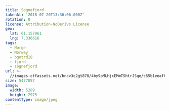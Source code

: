 ```yaml
---
title: Sognefjord
takenAt: '2018-07-20T13:36:06.000Z'
rotation: 0
license: Attribution-NoDerivs License
geo:
  lat: 61.157961
  lng: 7.336616
tags:
  - Norge
  - Norway
  - bgotrd18
  - fjord
  - sognefjord
url: >-
  //images.ctfassets.net/bncv3c2gt878/4by9oMLHjcEMmTShtrJSqe/c55b1eeaf671a52bd830c661e89ee911/sognefjord_42051169320_o
size: 5477857
image:
  width: 5289
  height: 2975
contentType: image/jpeg
---
```


